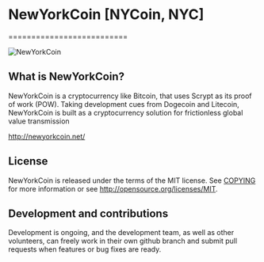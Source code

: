 # NewYorkCoin [NYCoin, NYC]
==========================

![NewYorkCoin](https:///www.newyorkcoin.net/img/nyc_logo_wallet_2018.png)

## What is NewYorkCoin?
NewYorkCoin is a cryptocurrency like Bitcoin, that uses Scrypt as its proof of work (POW). Taking development cues from Dogecoin and Litecoin, NewYorkCoin is built as a cryptocurrency solution for frictionless global value transmission

http://newyorkcoin.net/

## License
NewYorkCoin is released under the terms of the MIT license. See [COPYING](COPYING)
for more information or see http://opensource.org/licenses/MIT.

## Development and contributions
Development is ongoing, and the development team, as well as other volunteers, can freely work in their own github branch and submit pull requests when features or bug fixes are ready.
